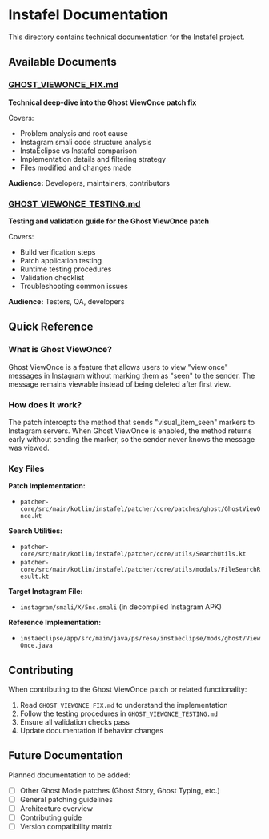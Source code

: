 # Instafel Documentation

This directory contains technical documentation for the Instafel project.

## Available Documents

### [GHOST_VIEWONCE_FIX.md](GHOST_VIEWONCE_FIX.md)
**Technical deep-dive into the Ghost ViewOnce patch fix**

Covers:
- Problem analysis and root cause
- Instagram smali code structure analysis
- InstaEclipse vs Instafel comparison
- Implementation details and filtering strategy
- Files modified and changes made

**Audience:** Developers, maintainers, contributors

### [GHOST_VIEWONCE_TESTING.md](GHOST_VIEWONCE_TESTING.md)
**Testing and validation guide for the Ghost ViewOnce patch**

Covers:
- Build verification steps
- Patch application testing
- Runtime testing procedures
- Validation checklist
- Troubleshooting common issues

**Audience:** Testers, QA, developers

## Quick Reference

### What is Ghost ViewOnce?

Ghost ViewOnce is a feature that allows users to view "view once" messages in Instagram without marking them as "seen" to the sender. The message remains viewable instead of being deleted after first view.

### How does it work?

The patch intercepts the method that sends "visual_item_seen" markers to Instagram servers. When Ghost ViewOnce is enabled, the method returns early without sending the marker, so the sender never knows the message was viewed.

### Key Files

**Patch Implementation:**
- `patcher-core/src/main/kotlin/instafel/patcher/core/patches/ghost/GhostViewOnce.kt`

**Search Utilities:**
- `patcher-core/src/main/kotlin/instafel/patcher/core/utils/SearchUtils.kt`
- `patcher-core/src/main/kotlin/instafel/patcher/core/utils/modals/FileSearchResult.kt`

**Target Instagram File:**
- `instagram/smali/X/5nc.smali` (in decompiled Instagram APK)

**Reference Implementation:**
- `instaeclipse/app/src/main/java/ps/reso/instaeclipse/mods/ghost/ViewOnce.java`

## Contributing

When contributing to the Ghost ViewOnce patch or related functionality:

1. Read `GHOST_VIEWONCE_FIX.md` to understand the implementation
2. Follow the testing procedures in `GHOST_VIEWONCE_TESTING.md`
3. Ensure all validation checks pass
4. Update documentation if behavior changes

## Future Documentation

Planned documentation to be added:

- [ ] Other Ghost Mode patches (Ghost Story, Ghost Typing, etc.)
- [ ] General patching guidelines
- [ ] Architecture overview
- [ ] Contributing guide
- [ ] Version compatibility matrix
